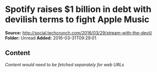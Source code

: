 # Spotify raises $1 billion in debt with devilish terms to fight Apple Music

**Source:** http://social.techcrunch.com/2016/03/29/stream-with-the-devil/
**Folder:** Unread
**Added:** 2016-03-31T09:29:01




## Content
*Content would need to be fetched separately for web URLs*
